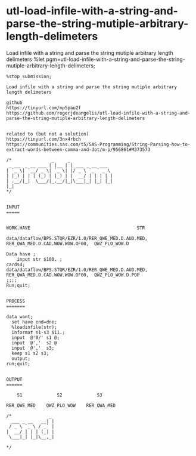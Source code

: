 # utl-load-infile-with-a-string-and-parse-the-string-mutiple-arbitrary-length-delimeters
Load infile with a string and parse the string mutiple arbitrary length delimeters
    %let pgm=utl-load-infile-with-a-string-and-parse-the-string-mutiple-arbitrary-length-delimeters;

    %stop_submission;

    Load infile with a string and parse the string mutiple arbitrary length delimeters

    github
    https://tinyurl.com/np5pau2f
    https://github.com/rogerjdeangelis/utl-load-infile-with-a-string-and-parse-the-string-mutiple-arbitrary-length-delimeters


    related to (but not a solution)
    https://tinyurl.com/3nx4rbch
    https://communities.sas.com/t5/SAS-Programming/String-Parsing-how-to-extract-words-between-comma-and-dot/m-p/956861#M373573

    /*               _     _
     _ __  _ __ ___ | |__ | | ___ _ __ ___
    | `_ \| `__/ _ \| `_ \| |/ _ \ `_ ` _ \
    | |_) | | | (_) | |_) | |  __/ | | | | |
    | .__/|_|  \___/|_.__/|_|\___|_| |_| |_|
    |_|
    */


    INPUT
    =====


    WORK.HAVE                                        STR

    data/dataflow/BPS.STQR/EZR/1.0/RER_QWE_MED.D.AUD.MED, RER_QWA_MED.D.CAD.WOW.WOW.OF00,  QWZ_PLO_WOW.D

    Data have ;
        input str $100. ;
    cards4;
    data/dataflow/BPS.STQR/EZR/1.0/RER_QWE_MED.D.AUD.MED, RER_QWA_MED.D.CAD.WOW.WOW.OF00,  QWZ_PLO_WOW.D.POP
    ;;;;
    Run;quit;


    PROCESS
    =======

    data want;
      set have end=dne;
      %loadinfile(str);
      informat s1-s3 $11.;
      input  @'0/' s1 @;
      input  @','  s2 @
      input  @','  s3;
      keep s1 s2 s3;
      output;
    run;quit;


    OUTPUT
    ======

        S1             S2             S3

    RER_QWE_MED    QWZ_PLO_WOW    RER_QWA_MED

    /*              _
      ___ _ __   __| |
     / _ \ `_ \ / _` |
    |  __/ | | | (_| |
     \___|_| |_|\__,_|

    */
